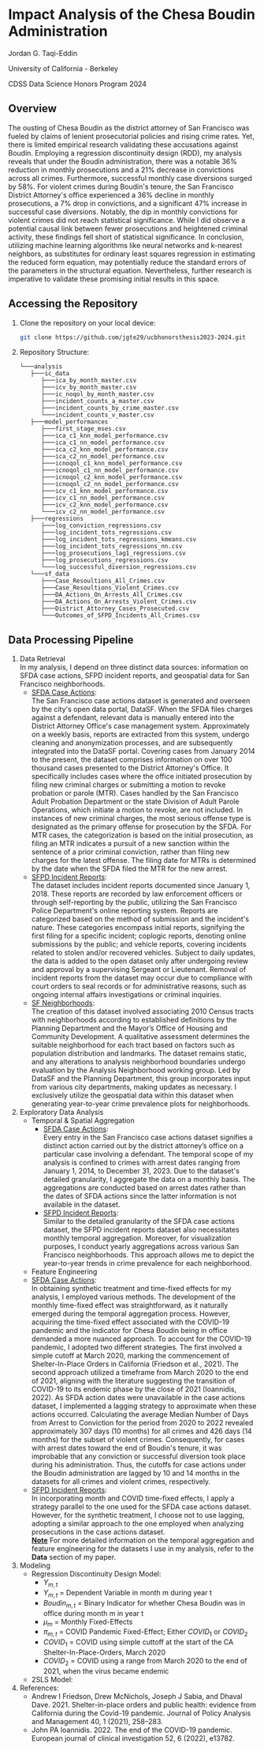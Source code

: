 # Impact Analysis of the Chesa Boudin Administration

Jordan G. Taqi-Eddin

University of California - Berkeley

CDSS Data Science Honors Program 2024

## Overview
The ousting of Chesa Boudin as the district attorney of San Francisco was fueled by claims of lenient prosecutorial policies and rising crime rates. Yet, there is limited empirical research validating these accusations against Boudin. Employing a regression discontinuity design (RDD), my analysis reveals that under the Boudin administration, there was a notable 36% reduction in monthly prosecutions and a 21% decrease in convictions across all crimes. Furthermore, successful monthly case diversions surged by 58%. For violent crimes during Boudin's tenure, the San Francisco District Attorney's office experienced a 36% decline in monthly prosecutions, a 7% drop in convictions, and a significant 47% increase in successful case diversions. Notably, the dip in monthly convictions for violent crimes did not reach statistical significance. While I did observe a potential causal link between fewer prosecutions and heightened criminal activity, these findings fell short of statistical significance. In conclusion, utilizing machine learning algorithms like neural networks and k-nearest neighbors, as substitutes for ordinary least squares regression in estimating the reduced form equation, may potentially reduce the standard errors of the parameters in the structural equation. Nevertheless, further research is imperative to validate these promising initial results in this space.

## Accessing the Repository
1. Clone the repository on your local device:
   ```bash
   git clone https://github.com/jgte29/ucbhonorsthesis2023-2024.git
2. Repository Structure:
   ```
   └───analysis
      ├───ic_data
         ├───ica_by_month_master.csv
         ├───icv_by_month_master.csv
         ├───ic_noqol_by_month_master.csv
         ├───incident_counts_a_master.csv
         ├───incident_counts_by_crime_master.csv
         └───incident_counts_v_master.csv
      ├───model_performances
         ├───first_stage_mses.csv
         ├───ica_c1_knn_model_performance.csv
         ├───ica_c1_nn_model_performance.csv
         ├───ica_c2_knn_model_performance.csv
         ├───ica_c2_nn_model_performance.csv
         ├───icnoqol_c1_knn_model_performance.csv
         ├───icnoqol_c1_nn_model_performance.csv
         ├───icnoqol_c2_knn_model_performance.csv
         ├───icnoqol_c2_nn_model_performance.csv
         ├───icv_c1_knn_model_performance.csv
         ├───icv_c1_nn_model_performance.csv
         ├───icv_c2_knn_model_performance.csv
         └───icv_c2_nn_model_performance.csv
      ├───regressions
         ├───log_conviction_regressions.csv
         ├───log_incident_tots_regressions.csv
         ├───log_incident_tots_regressions_kmeans.csv
         ├───log_incident_tots_regressions_nn.csv
         ├───log_prosecutions_lag1_regressions.csv
         ├───log_prosecutions_regressions.csv
         └───log_successful_diversion_regressions.csv
      └───sf_data
         ├───Case_Resoultions_All_Crimes.csv
         ├───Case_Resoultions_Violent_Crimes.csv
         ├───DA_Actions_On_Arrests_All_Crimes.csv
         ├───DA_Actions_On_Arrests_Violent_Crimes.csv
         ├───District_Attorney_Cases_Prosecuted.csv
         └───Outcomes_of_SFPD_Incidents_All_Crimes.csv
   ```

## Data Processing Pipeline
1. Data Retrieval <br>
   In my analysis, I depend on three distinct data sources: information on SFDA case actions, SFPD incident reports, and geospatial data for San Francisco neighborhoods.
   - <ins>SFDA Case Actions</ins>: <br>
      The San Francisco case actions dataset is generated and overseen by the city's open data portal, DataSF. When the SFDA files charges against a defendant, relevant data is manually entered into the District Attorney Office's case management system. Approximately on a weekly basis, reports are extracted from this system, undergo cleaning and anonymization processes, and are subsequently integrated into the DataSF portal. Covering cases from January 2014 to the present, the dataset comprises information on over 100 thousand cases presented to the District Attorney's Office. It specifically includes cases where the office initiated prosecution by filing new criminal charges or submitting a motion to revoke probation or parole (MTR). Cases handled by the San Francisco Adult Probation Department or the state Division of Adult Parole Operations, which initiate a motion to revoke, are not included. In instances of new criminal charges, the most serious offense type is designated as the primary offense for prosecution by the SFDA. For MTR cases, the categorization is based on the initial prosecution, as filing an MTR indicates a pursuit of a new sanction within the sentence of a prior criminal conviction, rather than filing new charges for the latest offense. The filing date for MTRs is determined by the date when the SFDA filed the MTR for the new arrest.
   - <ins>SFPD Incident Reports</ins>: <br>
      The dataset includes incident reports documented since January 1, 2018. These reports are recorded by law enforcement officers or through self-reporting by the public, utilizing the San Francisco Police Department's online reporting system. Reports are categorized based on the method of submission and the incident's nature. These categories encompass initial reports, signifying the first filing for a specific incident; coplogic reports, denoting online submissions by the public; and vehicle reports, covering incidents related to stolen and/or recovered vehicles. Subject to daily updates, the data is added to the open dataset only after undergoing review and approval by a supervising Sergeant or Lieutenant. Removal of incident reports from the dataset may occur due to compliance with court orders to seal records or for administrative reasons, such as ongoing internal affairs investigations or criminal inquiries.
   - <ins>SF Neighborhoods</ins>: <br>
      The creation of this dataset involved associating 2010 Census tracts with neighborhoods according to established definitions by the Planning Department and the Mayor’s Office of Housing and Community Development. A qualitative assessment determines the suitable neighborhood for each tract based on factors such as population distribution and landmarks. The dataset remains static, and any alterations to analysis neighborhood boundaries undergo evaluation by the Analysis Neighborhood working group. Led by DataSF and the Planning Department, this group incorporates input from various city departments, making updates as necessary. I exclusively utilize the geospatial data within this dataset when generating year-to-year crime prevalence plots for neighborhoods.
2. Exploratory Data Analysis
   - Temporal & Spatial Aggregation
      - <ins>SFDA Case Actions</ins>: <br>
      Every entry in the San Francisco case actions dataset signifies a distinct action carried out by the district attorney’s office on a particular case involving a defendant. The temporal scope of my analysis is confined to crimes with arrest dates ranging from January 1, 2014, to December 31, 2023. Due to the dataset's detailed granularity, I aggregate the data on a monthly basis. The aggregations are conducted based on arrest dates rather than the dates of SFDA actions since the latter information is not available in the dataset.
      - <ins>SFPD Incident Reports</ins>: <br>
         Similar to the detailed granularity of the SFDA case actions dataset, the SFPD incident reports dataset also necessitates monthly temporal aggregation. Moreover, for visualization purposes, I conduct yearly aggregations across various San Francisco neighborhoods. This approach allows me to depict the year-to-year trends in crime prevalence for each neighborhood.
   - Feature Engineering
   - <ins>SFDA Case Actions</ins>: <br>
      In obtaining synthetic treatment and time-fixed effects for my analysis, I employed various methods. The development of the monthly time-fixed effect was straightforward, as it naturally emerged during the temporal aggregation process. However, acquiring the time-fixed effect associated with the COVID-19 pandemic and the indicator for Chesa Boudin being in office demanded a more nuanced approach. To account for the COVID-19 pandemic, I adopted two different strategies. The first involved a simple cutoff at March 2020, marking the commencement of Shelter-In-Place Orders in California (Friedson et al., 2021). The second approach utilized a timeframe from March 2020 to the end of 2021, aligning with the literature suggesting the transition of COVID-19 to its endemic phase by the close of 2021 (Ioannidis, 2022). As SFDA action dates were unavailable in the case actions dataset, I implemented a lagging strategy to approximate when these actions occurred. Calculating the average Median Number of Days from Arrest to Conviction for the period from 2020 to 2022 revealed approximately 307 days (10 months) for all crimes and 426 days (14 months) for the subset of violent crimes. Consequently, for cases with arrest dates toward the end of Boudin's tenure, it was improbable that any conviction or successful diversion took place during his administration. Thus, the cutoffs for case actions under the Boudin administration are lagged by 10 and 14 months in the datasets for all crimes and violent crimes, respectively.
   - <ins>SFPD Incident Reports</ins>: <br>
      In incorporating month and COVID time-fixed effects, I apply a strategy parallel to the one used for the SFDA case actions dataset. However, for the synthetic treatment, I choose not to use lagging, adopting a similar approach to the one employed when analyzing prosecutions in the case actions dataset. <br>
   <ins>**Note**</ins> For more detailed information on the temporal aggregation and feature engineering for the datasets I use in my analysis, refer to the **Data** section of my paper.
3. Modeling
   - Regression Discontinuity Design Model:
      - $Y_{m,t}$ 
      - $Y_{m,t} \text{ = Dependent Variable in month m during year t}$
      - $Boudin_{m, t} \text{ = Binary Indicator for whether Chesa Boudin was in office during month m in year t}$
      - $\mu_{m} \text{ = Monthly Fixed-Effects}$
      - $\pi_{m, t} \text{ = COVID Pandemic Fixed-Effect; Either } COVID_1 \text{ or } COVID_2$
      - $COVID_1 \text{ = COVID using simple cuttoff at the start of the CA Shelter-In-Place-Orders, March 2020}$
      - $COVID_2 \text{ = COVID using a range from March 2020 to the end of 2021, when the virus became endemic}$
   - 2SLS Model:
4. References:
   - Andrew I Friedson, Drew McNichols, Joseph J Sabia, and Dhaval Dave. 2021. Shelter-in-place orders and public health: evidence from California
during the Covid-19 pandemic. Journal of Policy Analysis and Management 40, 1 (2021), 258–283.
   - John PA Ioannidis. 2022. The end of the COVID-19 pandemic. European journal of clinical investigation 52, 6 (2022), e13782. 
   
